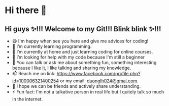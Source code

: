 # Hi there 👋

## Hi guys ✨!!! Welcome to my Git!!! Blink blink ✨!!! 
- 😄 I'm happy when see you here and give me advices for coding!
- 🌱 I’m currently learning programming.
- 🔭 I’m currently at home and just learning coding for online courses.
- 🤔 I’m looking for help with my code because I'm still a beginner
- 💬 You can talk or ask me about something fun, something interesting because I like it, I like talking and sharing my knowledge.
- 📫 Reach me on link: https://www.facebook.com/profile.php?id=100006321400254 or my email: duonglh024@gmal.com.
- 👯 I hope we can be friends and actively share understanding.
- ⚡ Fun fact: I'm not a talkative person in real life but I quitely talk so much in the internet.
